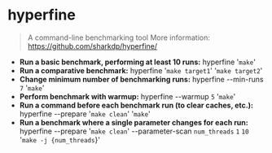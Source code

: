 # hyperfine
> A command-line benchmarking tool
> More information: <https://github.com/sharkdp/hyperfine/>
- **Run a basic benchmark, performing at least 10 runs:**
hyperfine '`make`'
- **Run a comparative benchmark:**
hyperfine '`make target1`' '`make target2`'
- **Change minimum number of benchmarking runs:**
hyperfine --min-runs `7` '`make`'
- **Perform benchmark with warmup:**
hyperfine --warmup `5` '`make`'
- **Run a command before each benchmark run (to clear caches, etc.):**
hyperfine --prepare '`make clean`' '`make`'
- **Run a benchmark where a single parameter changes for each run:**
hyperfine --prepare '`make clean`' --parameter-scan `num_threads` `1` `10` '`make -j {num_threads`}'
